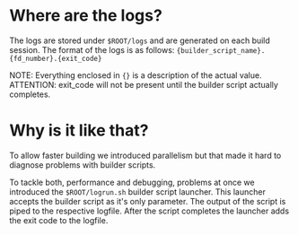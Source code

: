 
# Where are the logs?

The logs are stored under `$ROOT/logs` and are generated on each build session.
The format of the logs is as follows:
`{builder_script_name}.{fd_number}.{exit_code}`

NOTE: Everything enclosed in `{}` is a description of the actual value.
ATTENTION: exit_code will not be present until the builder script
actually completes.

# Why is it like that?

To allow faster building we introduced parallelism but that
made it hard to diagnose problems with builder scripts.

To tackle both, performance and debugging, problems at once we introduced the
`$ROOT/logrun.sh` builder script launcher.
This launcher accepts the builder script as it's only parameter.
The output of the script is piped to the respective logfile.
After the script completes the launcher adds the exit code to the logfile.
